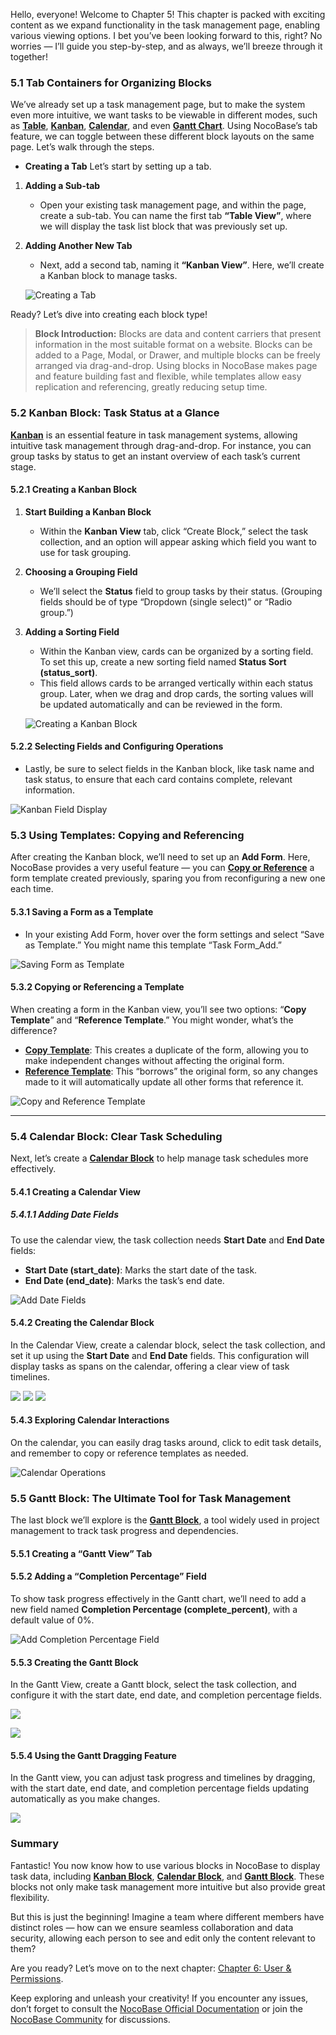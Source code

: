 Hello, everyone! Welcome to Chapter 5! This chapter is packed with exciting content as we expand functionality in the task management page, enabling various viewing options. I bet you’ve been looking forward to this, right? No worries — I’ll guide you step-by-step, and as always, we’ll breeze through it together!

### 5.1 Tab Containers for Organizing Blocks

We’ve already set up a task management page, but to make the system even more intuitive, we want tasks to be viewable in different modes, such as [**Table**](https://docs-cn.nocobase.com/handbook/ui/blocks/data-blocks/table), [**Kanban**](https://docs-cn.nocobase.com/handbook/block-kanban), [**Calendar**](https://docs.nocobase.com/handbook/calendar), and even [**Gantt Chart**](https://docs.nocobase.com/handbook/block-gantt). Using NocoBase’s tab feature, we can toggle between these different block layouts on the same page. Let’s walk through the steps.

- **Creating a Tab**
  Let’s start by setting up a tab.

1. **Adding a Sub-tab**

   - Open your existing task management page, and within the page, create a sub-tab. You can name the first tab **“Table View”**, where we will display the task list block that was previously set up.
2. **Adding Another New Tab**

   - Next, add a second tab, naming it **“Kanban View”**. Here, we’ll create a Kanban block to manage tasks.

   ![Creating a Tab](https://static-docs.nocobase.com/Solution/demov3N-19N.gif)

Ready? Let’s dive into creating each block type!

> **Block Introduction:** Blocks are data and content carriers that present information in the most suitable format on a website. Blocks can be added to a Page, Modal, or Drawer, and multiple blocks can be freely arranged via drag-and-drop. Using blocks in NocoBase makes page and feature building fast and flexible, while templates allow easy replication and referencing, greatly reducing setup time.

### 5.2 Kanban Block: Task Status at a Glance

[**Kanban**](https://docs.nocobase.com/handbook/block-kanban) is an essential feature in task management systems, allowing intuitive task management through drag-and-drop. For instance, you can group tasks by status to get an instant overview of each task’s current stage.

#### 5.2.1 Creating a Kanban Block

1. **Start Building a Kanban Block**

   - Within the **Kanban View** tab, click “Create Block,” select the task collection, and an option will appear asking which field you want to use for task grouping.
2. **Choosing a Grouping Field**

   - We’ll select the **Status** field to group tasks by their status. (Grouping fields should be of type “Dropdown (single select)” or “Radio group.”)
3. **Adding a Sorting Field**

   - Within the Kanban view, cards can be organized by a sorting field. To set this up, create a new sorting field named **Status Sort (status_sort)**.
   - This field allows cards to be arranged vertically within each status group. Later, when we drag and drop cards, the sorting values will be updated automatically and can be reviewed in the form.

   ![Creating a Kanban Block](https://static-docs.nocobase.com/Solution/demov3N-20.gif)

#### 5.2.2 Selecting Fields and Configuring Operations

- Lastly, be sure to select fields in the Kanban block, like task name and task status, to ensure that each card contains complete, relevant information.

![Kanban Field Display](https://static-docs.nocobase.com/Solution/demov3N-21.gif)

### 5.3 Using Templates: Copying and Referencing

After creating the Kanban block, we’ll need to set up an **Add Form**. Here, NocoBase provides a very useful feature — you can [**Copy or Reference**](https://docs.nocobase.com/handbook/ui/blocks/block-templates#%E5%A4%8D%E5%88%B6%E5%92%8C%E5%BC%95%E7%94%A8%E7%9A%84%E5%8C%BA%E5%88%AB) a form template created previously, sparing you from reconfiguring a new one each time.

#### 5.3.1 **Saving a Form as a Template**

- In your existing Add Form, hover over the form settings and select “Save as Template.” You might name this template “Task Form_Add.”

![Saving Form as Template](https://static-docs.nocobase.com/Solution/demov3N-22.gif)

#### 5.3.2 **Copying or Referencing a Template**

When creating a form in the Kanban view, you’ll see two options: “**Copy Template**” and “**Reference Template**.” You might wonder, what’s the difference?

- [**Copy Template**](https://docs.nocobase.com/handbook/ui/blocks/block-templates#%E5%A4%8D%E5%88%B6%E5%92%8C%E5%BC%95%E7%94%A8%E7%9A%84%E5%8C%BA%E5%88%AB): This creates a duplicate of the form, allowing you to make independent changes without affecting the original form.
- [**Reference Template**](https://docs.nocobase.com/handbook/ui/blocks/block-templates#%E5%A4%8D%E5%88%B6%E5%92%8C%E5%BC%95%E7%94%A8%E7%9A%84%E5%8C%BA%E5%88%AB): This “borrows” the original form, so any changes made to it will automatically update all other forms that reference it.

![Copy and Reference Template](https://static-docs.nocobase.com/Solution/demov3N-23.gif)

---

### 5.4 Calendar Block: Clear Task Scheduling

Next, let’s create a [**Calendar Block**](https://docs.nocobase.com/handbook/calendar) to help manage task schedules more effectively.

#### 5.4.1 Creating a Calendar View

##### 5.4.1.1 **Adding Date Fields**

To use the calendar view, the task collection needs **Start Date** and **End Date** fields:

- **Start Date (start_date)**: Marks the start date of the task.
- **End Date (end_date)**: Marks the task’s end date.

![Add Date Fields](https://static-docs.nocobase.com/Solution/202410262038241729946304.png)

#### 5.4.2 Creating the Calendar Block

In the Calendar View, create a calendar block, select the task collection, and set it up using the **Start Date** and **End Date** fields. This configuration will display tasks as spans on the calendar, offering a clear view of task timelines.

![](https://static-docs.nocobase.com/2024%E5%B9%B411%E6%9C%887%E6%97%A5%205.4.2%E6%8B%86%E5%88%86p1.gif)
![](https://static-docs.nocobase.com/2024%E5%B9%B411%E6%9C%887%E6%97%A5%205.4.2%E6%8B%86%E5%88%86p2.gif)
![](https://static-docs.nocobase.com/2024%E5%B9%B411%E6%9C%887%E6%97%A5%205.4.2%E6%8B%86%E5%88%86p3.gif)

#### 5.4.3 Exploring Calendar Interactions

On the calendar, you can easily drag tasks around, click to edit task details, and remember to copy or reference templates as needed.

![Calendar Operations](https://static-docs.nocobase.com/Solution/demov3N-25.gif)

### 5.5 Gantt Block: The Ultimate Tool for Task Management

The last block we’ll explore is the [**Gantt Block**](https://docs.nocobase.com/handbook/block-gantt), a tool widely used in project management to track task progress and dependencies.

#### 5.5.1 Creating a “Gantt View” Tab

#### 5.5.2 **Adding a “Completion Percentage” Field**

To show task progress effectively in the Gantt chart, we’ll need to add a new field named **Completion Percentage (complete_percent)**, with a default value of 0%.

![Add Completion Percentage Field](https://static-docs.nocobase.com/Solution/202410262108241729948104.png)

#### 5.5.3 **Creating the Gantt Block**

In the Gantt View, create a Gantt block, select the task collection, and configure it with the start date, end date, and completion percentage fields.

![](https://static-docs.nocobase.com/2024%E5%B9%B411%E6%9C%887%E6%97%A5%205.5.3%E6%8B%86%E5%88%86p1.gif)

![](https://static-docs.nocobase.com/2024%E5%B9%B411%E6%9C%887%E6%97%A5%205.5.3%E6%8B%86%E5%88%86p2.gif)

#### 5.5.4 **Using the Gantt Dragging Feature**

In the Gantt view, you can adjust task progress and timelines by dragging, with the start date, end date, and completion percentage fields updating automatically as you make changes.

![](https://static-docs.nocobase.com/2024%E5%B9%B411%E6%9C%887%E6%97%A5%20%E5%88%A0%E9%99%A4%E5%B8%A7%E6%95%B0.gif)

### Summary

Fantastic! You now know how to use various blocks in NocoBase to display task data, including [**Kanban Block**](https://docs.nocobase.com/handbook/block-kanban), [**Calendar Block**](https://docs.nocobase.com/handbook/calendar), and [**Gantt Block**](https://docs.nocobase.com/handbook/block-gantt). These blocks not only make task management more intuitive but also provide great flexibility.

But this is just the beginning! Imagine a team where different members have distinct roles — how can we ensure seamless collaboration and data security, allowing each person to see and edit only the content relevant to them?

Are you ready? Let’s move on to the next chapter: [Chapter 6: User & Permissions](https://www.nocobase.com/en/tutorials/task-tutorial-user-permissions).

Keep exploring and unleash your creativity! If you encounter any issues, don’t forget to consult the [NocoBase Official Documentation](https://docs.nocobase.com/) or join the [NocoBase Community](https://forum.nocobase.com/) for discussions.
